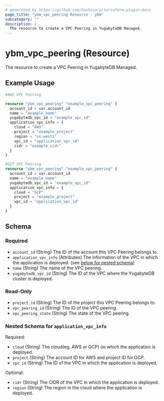```yaml
---
# generated by https://github.com/hashicorp/terraform-plugin-docs
page_title: "ybm_vpc_peering Resource - ybm"
subcategory: ""
description: |-
  The resource to create a VPC Peering in YugabyteDB Managed.
---
```


# ybm_vpc_peering (Resource)

The resource to create a VPC Peering in YugabyteDB Managed.

## Example Usage

```terraform
#AWS VPC Peering

resource "ybm_vpc_peering" "example_vpc_peering" {
  account_id = var.account_id
  name = "example_name"
  yugabytedb_vpc_id = "example_vpc_id"
  application_vpc_info = {
    cloud = "AWS"
    project = "example_project"
    region = "us-west1"
    vpc_id = "application_vpc_id"
    cidr = "example_cidr"
  }
}

#GCP VPC Peering
resource "ybm_vpc_peering" "example_vpc_peering" {
  account_id = var.account_id
  name = "example_name"
  yugabytedb_vpc_id = "example_vpc_id"
  application_vpc_info = {
    cloud = "GCP"
    project = "example_project"
    vpc_id = "application_vpc_id"
  }
}
```

<!-- schema generated by tfplugindocs -->
## Schema

### Required

- `account_id` (String) The ID of the account this VPC Peering belongs to.
- `application_vpc_info` (Attributes) The information of the VPC in which the application is deployed. (see [below for nested schema](#nestedatt--application_vpc_info))
- `name` (String) The name of the VPC peering.
- `yugabytedb_vpc_id` (String) The ID of the VPC where the YugabyteDB cluster is deployed.

### Read-Only

- `project_id` (String) The ID of the project this VPC Peering belongs to.
- `vpc_peering_id` (String) The ID of the VPC peering.
- `vpc_peering_state` (String) The state of the VPC peering.

<a id="nestedatt--application_vpc_info"></a>
### Nested Schema for `application_vpc_info`

Required:

- `cloud` (String) The cloud(eg. AWS or GCP) on which the application is deployed.
- `project` (String) The account ID for AWS and project ID for GCP.
- `vpc_id` (String) The ID of the VPC in which the application is deployed.

Optional:

- `cidr` (String) The CIDR of the VPC in which the application is deployed.
- `region` (String) The region in the cloud where the application is deployed.


